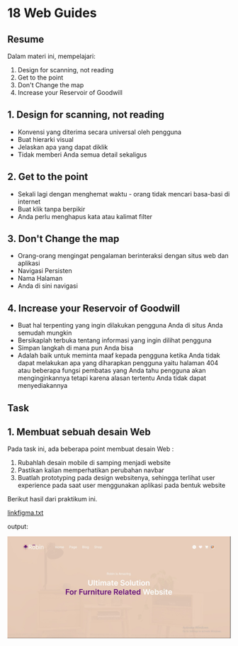 # 18 Web Guides

## Resume
Dalam materi ini, mempelajari:
1. Design for scanning, not reading
2. Get to the point
3. Don't Change the map
4. Increase your Reservoir of Goodwill

## 1. Design for scanning, not reading
- Konvensi yang diterima secara universal oleh pengguna
- Buat hierarki visual
- Jelaskan apa yang dapat diklik
- Tidak memberi Anda semua detail sekaligus

## 2. Get to the point
- Sekali lagi dengan menghemat waktu - orang tidak mencari basa-basi di internet
- Buat klik tanpa berpikir
- Anda perlu menghapus kata atau kalimat filter


## 3. Don't Change the map
- Orang-orang mengingat pengalaman berinteraksi dengan situs web dan aplikasi
- Navigasi Persisten
- Nama Halaman
- Anda di sini navigasi


## 4. Increase your Reservoir of Goodwill
- Buat hal terpenting yang ingin dilakukan pengguna Anda di situs Anda semudah mungkin
- Bersikaplah terbuka tentang informasi yang ingin dilihat pengguna
- Simpan langkah di mana pun Anda bisa
- Adalah baik untuk meminta maaf kepada pengguna ketika Anda tidak dapat melakukan apa yang diharapkan pengguna yaitu halaman 404 atau beberapa fungsi pembatas yang
  Anda tahu pengguna akan menginginkannya tetapi karena alasan tertentu Anda tidak dapat menyediakannya




## Task
## 1. Membuat sebuah desain Web
Pada task ini, ada beberapa point membuat desain Web :
1. Rubahlah desain mobile di samping menjadi website
2. Pastikan kalian memperhatikan perubahan navbar
3. Buatlah prototyping pada design websitenya, sehingga terlihat user experience pada saat user menggunakan aplikasi pada bentuk website


Berikut hasil dari praktikum ini.

[linkfigma.txt](./praktikum/linkfigma.txt)

output:

![ss](./screenshots/ss.jpg)



